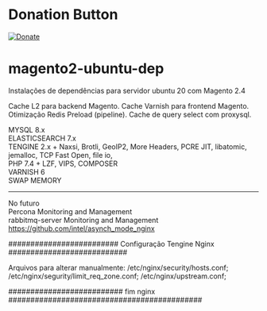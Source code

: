 # Donation Button

[![Donate](https://img.shields.io/badge/Donate-PayPal-green.svg)](https://www.paypal.com/cgi-bin/webscr?cmd=_donations&business=VW4F8S5SKZRAN&currency_code=BRL)


# magento2-ubuntu-dep
Instalações de dependências para servidor ubuntu 20 com Magento 2.4

Cache L2 para backend Magento.
Cache Varnish para frontend Magento.
Otimização Redis Preload (pipeline).
Cache de query select com proxysql.


MYSQL 8.x <br>
ELASTICSEARCH 7.x <br>
TENGINE 2.x + Naxsi, Brotli, GeoIP2, More Headers, PCRE JIT, libatomic, jemalloc, TCP Fast Open, file io, <br>
PHP 7.4 + LZF, VIPS, COMPOSER <br>
VARNISH 6  <br>
SWAP MEMORY   <br>

<hr>

No futuro   <br>
Percona Monitoring and Management    <br>
rabbitmq-server  Monitoring and Management <br>
https://github.com/intel/asynch_mode_nginx

######################### Configuração Tengine Nginx ###########################

Arquivos para alterar manualmente:
/etc/nginx/security/hosts.conf;
/etc/nginx/segurity/limit_req_zone.conf;
/etc/nginx/upstream.conf;

########################## fim nginx ############################################
